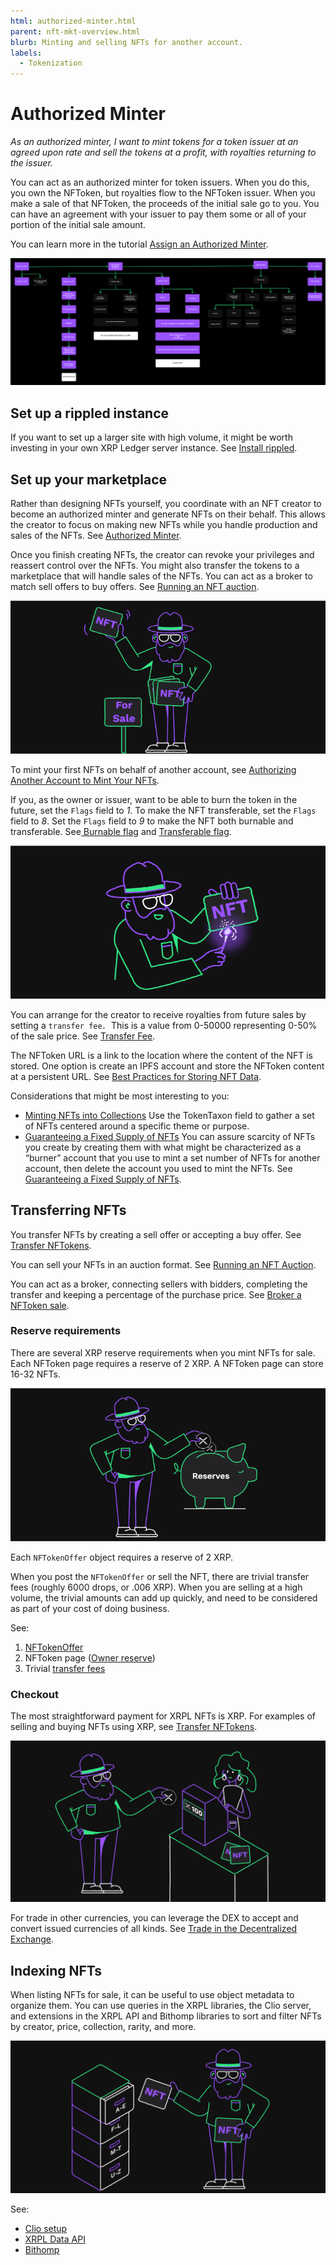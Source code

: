 ```yaml
---
html: authorized-minter.html
parent: nft-mkt-overview.html
blurb: Minting and selling NFTs for another account.
labels:
  - Tokenization
---
```

# Authorized Minter

_As an authorized minter, I want to mint tokens for a token issuer at an agreed upon rate and sell the tokens at a profit, with royalties returning to the issuer._

You can act as an authorized minter for token issuers. When you do this, you own the NFToken, but royalties flow to the NFToken issuer. When you make a sale of that NFToken, the proceeds of the initial sale go to you. You can have an agreement with your issuer to pay them some or all of your portion of the initial sale amount.

You can learn more in the tutorial [Assign an Authorized Minter](assign-an-authorized-minter-using-javascript.html).

[![Authorized Minter Flow](img/nft-mkt-auth-minter.png "Authorized Minter Flow")](img/nft-mkt-auth-minter.png)

## Set up a rippled instance

If you want to set up a larger site with high volume, it might be worth investing in your own XRP Ledger server instance. See [Install rippled](install-rippled.html).

## Set up your marketplace

Rather than designing NFTs yourself, you coordinate with an NFT creator to become an authorized minter and generate NFTs on their behalf. This allows the creator to focus on making new NFTs while you handle production and sales of the NFTs. See [Authorized Minter](nftoken-authorized-minting.html).

Once you finish creating NFTs, the creator can revoke your privileges and reassert control over the NFTs. You might also transfer the tokens to a marketplace that will handle sales of the NFTs. You can act as a broker to match sell offers to buy offers. See [Running an NFT auction](nftoken-auctions.html).

![Auctioning NFTs](img/uc-nft-transferring-nfts.png)

To mint your first NFTs on behalf of another account, see [Authorizing Another Account to Mint Your NFTs](assign-an-authorized-minter-using-javascript.html).

If you, as the owner or issuer, want to be able to burn the token in the future, set the `Flags` field to _1._ To make the NFT transferable, set the `Flags` field to _8_. Set the `Flags` field to _9_ to make the NFT both burnable and transferable. See[ Burnable flag](nftoken.html#nftoken-flags) and [Transferable flag](nftoken.html#nftoken-flags).

![Burning NFTs](img/uc-nft-burn.png)

You can arrange for the creator to receive royalties from future sales by setting a <code>transfer fee<em>. </em></code>This is a value from 0-50000 representing 0-50% of the sale price. See [Transfer Fee](nftoken.html#transferfee).

The NFToken URL is a link to the location where the content of the NFT is stored. One option is create an IPFS account and store the NFToken content at a persistent URL. See [Best Practices for Storing NFT Data](https://docs.ipfs.io/how-to/best-practices-for-nft-data).

Considerations that might be most interesting to you:

* [Minting NFTs into Collections](nft-collections.html)
Use the TokenTaxon field to gather a set of NFTs centered around a specific theme or purpose.
* [Guaranteeing a Fixed Supply of NFTs](nft-fixed-supply.html)
You can assure scarcity of NFTs you create by creating them with what might be characterized as a “burner” account that you use to mint a set number of NFTs for another account, then delete the account you used to mint the NFTs. See [Guaranteeing a Fixed Supply of NFTs](nft-fixed-supply.html).

## Transferring NFTs

You transfer NFTs by creating a sell offer or accepting a buy offer. See [Transfer NFTokens](transfer-nfts-using-javascript.html).

You can sell your NFTs in an auction format. See [Running an NFT Auction](nftoken-auctions.html).

You can act as a broker, connecting sellers with bidders, completing the transfer and keeping a percentage of the purchase price. See [Broker a NFToken sale](broker-an-nft-sale-using-javascript.html).

### Reserve requirements

There are several XRP reserve requirements when you mint NFTs for sale. Each NFToken page requires a reserve of 2 XRP. A NFToken page can store 16-32 NFTs.

![Reserves](img/uc-nft-reserves.png)

Each `NFTokenOffer` object requires a reserve of 2 XRP.

When you post the `NFTokenOffer` or sell the NFT, there are trivial transfer fees (roughly 6000 drops, or .006 XRP). When you are selling at a high volume, the trivial amounts can add up quickly, and need to be considered as part of your cost of doing business.

See:

1. [NFTokenOffer](nft-reserve-requirements.html#nftokenoffer-reserve)
2. NFToken page ([Owner reserve](nft-reserve-requirements.html#owner-reserve))
3. Trivial [transfer fees](transfer-fees.html)

### Checkout

The most straightforward payment for XRPL NFTs is XRP. For examples of selling and buying NFTs using XRP, see [Transfer NFTokens](transfer-nfts-using-javascript.html).

![Checkout](img/uc-nft-checkout.png)

For trade in other currencies, you can leverage the DEX to accept and convert issued currencies of all kinds. See [Trade in the Decentralized Exchange](trade-in-the-decentralized-exchange.html#trade-in-the-decentralized-exchange).

## Indexing NFTs

When listing NFTs for sale, it can be useful to use object metadata to organize them. You can use queries in the XRPL libraries, the Clio server, and extensions in the XRPL API and Bithomp libraries to sort and filter NFTs by creator, price, collection, rarity, and more.

![Indexing NFTs](img/uc-nft-indexing.png)

See:

- [Clio setup](install-clio-on-ubuntu.html)
- [XRPL Data API](https://api.xrpldata.com/docs/static/index.html#/)
- [Bithomp](https://docs.bithomp.com/#nft-xls-20)

<!--
[Clio setup](install-clio-on-ubuntu.html)

[https://api.xrpldata.com/docs/static/index.html#/](https://api.xrpldata.com/docs/static/index.html#/)

[https://docs.bithomp.com/#nft-xls-20](https://docs.bithomp.com/#nft-xls-20)

Sorting and filtering [No link]
    Creator - nft_info (issuer field)
    Price - nft_sell_offer->offers->amount field)
    Popularity - ?
    Newly listed
    Collection - nft_info (token taxon field)
    XRP vs $ vs IOUs
Search [No link]
Featured NFTs [No link]
Supplement Information [No link]
    Rarity
    Floor price
    History
        Number of owners
        Price History
 -->
